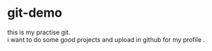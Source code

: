 # git-demo
this is my practise git.
<br>
i want to do some good projects and upload in github for my profile .
